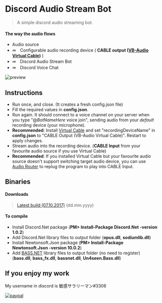 # Discord Audio Stream Bot
>A simple discord audio streaming bot.

#### The way the audio flows
* Audio source
* ⇛　Configurable audio recording device     ( **CABLE output ([VB-Audio Virtual Cable](https://www.vb-audio.com/Cable/index.htm))** )
* ⇛　Discord Audio Stream Bot
* ⇛　Discord Voice Chat

![preview](https://drive.google.com/uc?export=download&id=0B6898q95NTM3aG5JU3E3YjdiSk0)

## Instructions
* Run once, and close. (It creates a fresh config.json file)
* Fill the required values in **config.json**.
* Run again. It should connect to a voice channel on your server when you type "@*BotNameHere* voice join", sending audio from your *default* recording device (your microphone).
* **Recommended**: Install [Virtual Cable](https://www.vb-audio.com/Cable/index.htm) and set "recordingDeviceName" in **config.json** to "CABLE Output (VB-Audio Virtual Cable)". Restart to apply changes.
* Stream audio into the recording device. (**CABLE Input** from your favourite audio source if you use Virtual Cable)
* **Recommended**: If you installed Virtual Cable but your favourite audio source doesn't support switching target audio device, you can use [Audio Router](https://github.com/audiorouterdev/audio-router) to replug the program to play into CABLE Input.

## Binaries
#### Downloads
>[Latest build (07.10.2017)](https://goo.gl/S3JqnG) (dd.mm.yyyy)

#### To compile
* Install Discord.Net package (**PM> Install-Package Discord.Net -version 1.0.2**)
* Add Discord.Net library files to output folder (**opus.dll**, **sodiumlib.dll**)
* Install Newtonsoft.Json package (**PM> Install-Package Newtonsoft.Json -version 10.0.2**)
* Add [BASS.NET](http://bass.radio42.com/bass_register.html) library files to output folder (no need to register) (**bass.dll**, **bass_fx.dll**, **bassnet.dll**, **Un4seen.Bass.dll**)

## If you enjoy my work
My username in discord is 敏感サラリーマン#3306

[![paypal](https://www.paypalobjects.com/en_US/i/btn/btn_donateCC_LG.gif)](https://goo.gl/x3BXFW)
